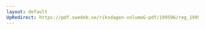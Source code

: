 ```yaml
---
layout: default
UpRedirect: https://pdf.swedeb.se/riksdagen-volumeG-pdf/199596/reg_199596/reg_199596_0283.pdf
---
```


